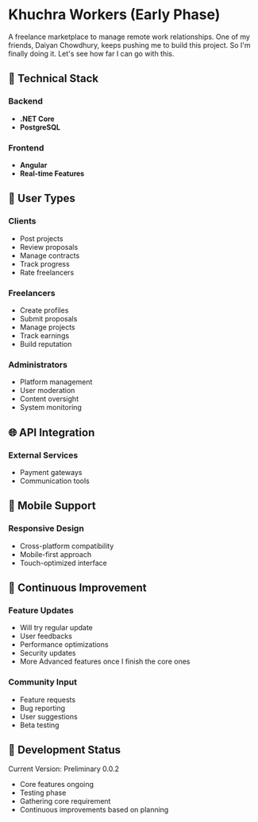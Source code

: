 ﻿# Khuchra Workers (Early Phase)

A freelance marketplace to manage remote work relationships. One of my friends, Daiyan Chowdhury, keeps pushing me to build this project. So I'm finally doing it. Let's see how far I can go with this.

## 🚀 Technical Stack

### Backend
- **.NET Core**
- **PostgreSQL**

### Frontend
- **Angular**
- **Real-time Features**


## 🎯 User Types

### Clients
- Post projects
- Review proposals
- Manage contracts
- Track progress
- Rate freelancers

### Freelancers
- Create profiles
- Submit proposals
- Manage projects
- Track earnings
- Build reputation

### Administrators
- Platform management
- User moderation
- Content oversight
- System monitoring

## 🌐 API Integration

### External Services
- Payment gateways
- Communication tools

## 📱 Mobile Support

### Responsive Design
- Cross-platform compatibility
- Mobile-first approach
- Touch-optimized interface


## 🔄 Continuous Improvement

### Feature Updates
- Will try regular update
- User feedbacks
- Performance optimizations
- Security updates
- More Advanced features once I finish the core ones

### Community Input
- Feature requests
- Bug reporting
- User suggestions
- Beta testing

## 🚧 Development Status

Current Version: Preliminary 0.0.2
- Core features ongoing
- Testing phase
- Gathering core requirement 
- Continuous improvements based on planning